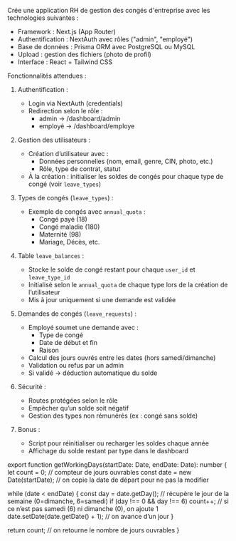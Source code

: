 Crée une application RH de gestion des congés d'entreprise avec les technologies suivantes :
- Framework : Next.js (App Router)
- Authentification : NextAuth avec rôles ("admin", "employé")
- Base de données : Prisma ORM avec PostgreSQL ou MySQL
- Upload : gestion des fichiers (photo de profil)
- Interface : React + Tailwind CSS

Fonctionnalités attendues :

1. Authentification :
   - Login via NextAuth (credentials)
   - Redirection selon le rôle :
     - admin → /dashboard/admin
     - employé → /dashboard/employe

2. Gestion des utilisateurs :
   - Création d’utilisateur avec :
     - Données personnelles (nom, email, genre, CIN, photo, etc.)
     - Rôle, type de contrat, statut
   - À la création : initialiser les soldes de congés pour chaque type de congé (voir `leave_types`)

3. Types de congés (`leave_types`) :
   - Exemple de congés avec `annual_quota` :
     - Congé payé (18)
     - Congé maladie (180)
     - Maternité (98)
     - Mariage, Décès, etc.

4. Table `leave_balances` :
   - Stocke le solde de congé restant pour chaque `user_id` et `leave_type_id`
   - Initialisé selon le `annual_quota` de chaque type lors de la création de l’utilisateur
   - Mis à jour uniquement si une demande est validée

5. Demandes de congés (`leave_requests`) :
   - Employé soumet une demande avec :
     - Type de congé
     - Date de début et fin
     - Raison
   - Calcul des jours ouvrés entre les dates (hors samedi/dimanche)
   - Validation ou refus par un admin
   - Si validé → déduction automatique du solde

6. Sécurité :
   - Routes protégées selon le rôle
   - Empêcher qu’un solde soit négatif
   - Gestion des types non rémunérés (ex : congé sans solde)

7. Bonus :
   - Script pour réinitialiser ou recharger les soldes chaque année
   - Affichage du solde restant par type dans le dashboard

export function getWorkingDays(startDate: Date, endDate: Date): number {
  let count = 0; // compteur de jours ouvrables
  const date = new Date(startDate); // on copie la date de départ pour ne pas la modifier

  while (date < endDate) {
    const day = date.getDay(); // récupère le jour de la semaine (0=dimanche, 6=samedi)
    if (day !== 0 && day !== 6) count++; // si ce n’est pas samedi (6) ni dimanche (0), on ajoute 1
    date.setDate(date.getDate() + 1); // on avance d’un jour
  }

  return count; // on retourne le nombre de jours ouvrables
}
